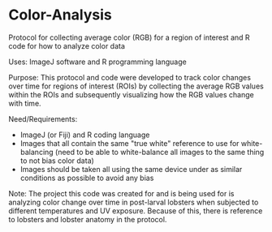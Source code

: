 # Color-Analysis
Protocol for collecting average color (RGB) for a region of interest and R code for how to analyze color data

Uses: ImageJ software and R programming language

Purpose: This protocol and code were developed to track color changes over time for regions of interest (ROIs) by collecting the average RGB values within the ROIs and subsequently visualizing how the RGB values change with time.

Need/Requirements: 
- ImageJ (or Fiji) and R coding language
- Images that all contain the same "true white" reference to use for white-balancing (need to be able to white-balance all images to the same thing to not bias color data)
- Images should be taken all using the same device under as similar conditions as possible to avoid any bias

Note: The project this code was created for and is being used for is analyzing color change over time in post-larval lobsters when subjected to different temperatures and UV exposure. Because of this, there is reference to lobsters and lobster anatomy in the protocol.
